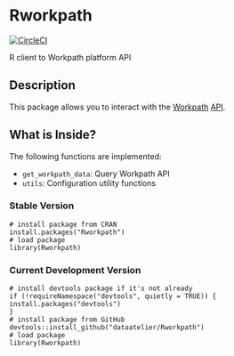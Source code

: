 Rworkpath
==============
[![CircleCI](https://circleci.com/gh/dataatelier/Rworkpath.svg?style=shield&circle-token=34990d91fd6342c427db42e08e885db4d7fc4c4a)](https://circleci.com/gh/dataatelier/Rworkpath)


R client to Workpath platform API

## Description

This package allows you to interact with the [Workpath](https://www.workpath.com/) [API](https://developer.workpath.com/).


## What is Inside?

The following functions are implemented:

  - `get_workpath_data`: Query Workpath API
  - `utils`: Configuration utility functions

### Stable Version

```{r, eval=FALSE}
# install package from CRAN
install.packages("Rworkpath")
# load package
library(Rworkpath)
```

### Current Development Version

```{r, eval=FALSE}
# install devtools package if it's not already
if (!requireNamespace("devtools", quietly = TRUE)) {
install.packages("devtools")
}
# install package from GitHub
devtools::install_github("dataatelier/Rworkpath")
# load package
library(Rworkpath)
```
